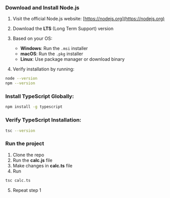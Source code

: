 ### Download and Install Node.js
1. Visit the official Node.js website: [https://nodejs.org](https://nodejs.org)
2. Download the **LTS** (Long Term Support) version 
3. Based on your OS:
   - **Windows**: Run the `.msi` installer
   - **macOS**: Run the `.pkg` installer
   - **Linux**: Use package manager or download binary

4. Verify installation by running:
```bash
node --version
npm --version
```

### Install TypeScript Globally:
```bash
npm install -g typescript
```
### Verify TypeScript Installation:
```bash
tsc --version
```
### Run the project
1. Clone the repo
2. Run the <b>calc.js</b> file
3. Make changes in <b>calc.ts</b> file
4. Run 
```bash 
tsc calc.ts
```
5. Repeat step 1


